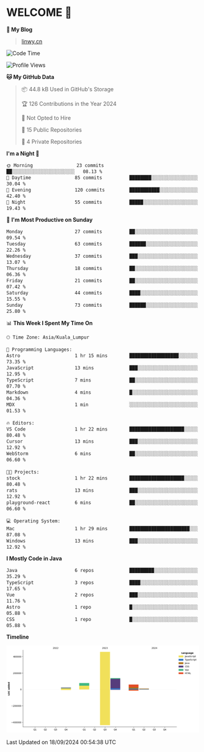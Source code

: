 # WELCOME 👋

**🐶 My Blog**
> [linwy.cn](linwy.cn)

<!--START_SECTION:waka-->
![Code Time](http://img.shields.io/badge/Code%20Time-1%2C021%20hrs%2011%20mins-blue)

![Profile Views](http://img.shields.io/badge/Profile%20Views-22-blue)

**🐱 My GitHub Data** 

> 📦 44.8 kB Used in GitHub's Storage 
 > 
> 🏆 126 Contributions in the Year 2024
 > 
> 🚫 Not Opted to Hire
 > 
> 📜 15 Public Repositories 
 > 
> 🔑 4 Private Repositories 
 > 
**I'm a Night 🦉** 

```text
🌞 Morning                23 commits          ██░░░░░░░░░░░░░░░░░░░░░░░   08.13 % 
🌆 Daytime                85 commits          ████████░░░░░░░░░░░░░░░░░   30.04 % 
🌃 Evening                120 commits         ███████████░░░░░░░░░░░░░░   42.40 % 
🌙 Night                  55 commits          █████░░░░░░░░░░░░░░░░░░░░   19.43 % 
```
📅 **I'm Most Productive on Sunday** 

```text
Monday                   27 commits          ██░░░░░░░░░░░░░░░░░░░░░░░   09.54 % 
Tuesday                  63 commits          ██████░░░░░░░░░░░░░░░░░░░   22.26 % 
Wednesday                37 commits          ███░░░░░░░░░░░░░░░░░░░░░░   13.07 % 
Thursday                 18 commits          ██░░░░░░░░░░░░░░░░░░░░░░░   06.36 % 
Friday                   21 commits          ██░░░░░░░░░░░░░░░░░░░░░░░   07.42 % 
Saturday                 44 commits          ████░░░░░░░░░░░░░░░░░░░░░   15.55 % 
Sunday                   73 commits          ██████░░░░░░░░░░░░░░░░░░░   25.80 % 
```


📊 **This Week I Spent My Time On** 

```text
🕑︎ Time Zone: Asia/Kuala_Lumpur

💬 Programming Languages: 
Astro                    1 hr 15 mins        ██████████████████░░░░░░░   73.35 % 
JavaScript               13 mins             ███░░░░░░░░░░░░░░░░░░░░░░   12.95 % 
TypeScript               7 mins              ██░░░░░░░░░░░░░░░░░░░░░░░   07.70 % 
Markdown                 4 mins              █░░░░░░░░░░░░░░░░░░░░░░░░   04.36 % 
MDX                      1 min               ░░░░░░░░░░░░░░░░░░░░░░░░░   01.53 % 

🔥 Editors: 
VS Code                  1 hr 22 mins        ████████████████████░░░░░   80.48 % 
Cursor                   13 mins             ███░░░░░░░░░░░░░░░░░░░░░░   12.92 % 
WebStorm                 6 mins              ██░░░░░░░░░░░░░░░░░░░░░░░   06.60 % 

🐱‍💻 Projects: 
stock                    1 hr 22 mins        ████████████████████░░░░░   80.48 % 
rats                     13 mins             ███░░░░░░░░░░░░░░░░░░░░░░   12.92 % 
playground-react         6 mins              ██░░░░░░░░░░░░░░░░░░░░░░░   06.60 % 

💻 Operating System: 
Mac                      1 hr 29 mins        ██████████████████████░░░   87.08 % 
Windows                  13 mins             ███░░░░░░░░░░░░░░░░░░░░░░   12.92 % 
```

**I Mostly Code in Java** 

```text
Java                     6 repos             █████████░░░░░░░░░░░░░░░░   35.29 % 
TypeScript               3 repos             ████░░░░░░░░░░░░░░░░░░░░░   17.65 % 
Vue                      2 repos             ███░░░░░░░░░░░░░░░░░░░░░░   11.76 % 
Astro                    1 repo              █░░░░░░░░░░░░░░░░░░░░░░░░   05.88 % 
CSS                      1 repo              █░░░░░░░░░░░░░░░░░░░░░░░░   05.88 % 
```



**Timeline**

![Lines of Code chart](https://raw.githubusercontent.com/rieraa/rieraa/main/assets/bar_graph.png)


 Last Updated on 18/09/2024 00:54:38 UTC
<!--END_SECTION:waka-->

